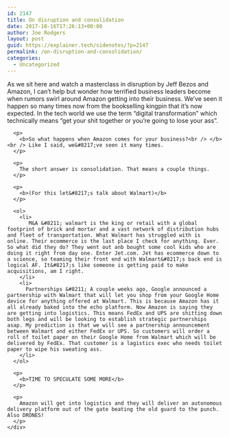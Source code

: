 ```yaml
---
id: 2147
title: On disruption and consolidation
date: 2017-10-16T17:26:13+00:00
author: Joe Rodgers
layout: post
guid: https://explainer.tech/sidenotes/?p=2147
permalink: /on-disruption-and-consolidation/
categories:
  - Uncategorized
---
```

<div class="body">
  <div class="posthaven-post-body">
    <div dir="ltr">
      <div>
        <div>
          As we sit here and watch a masterclass in disruption by Jeff Bezos and Amazon, I can&#8217;t help but wonder how terrified business leaders become when rumors swirl around Amazon getting into their business. We&#8217;ve seen it happen so many times now from the bookselling kingpin that it&#8217;s now expected. In the tech world we use the term &#8220;digital transformation&#8221; which technically means &#8220;get your shit together or you&#8217;re going to lose your ass&#8221;.
        </div>
      </div>
      
      <p>
        <b>So what happens when Amazon comes for your business?<br /> </b><br /> Like I said, we&#8217;ve seen it many times.
      </p>
      
      <p>
        The short answer is consolidation. That means a couple things.
      </p>
      
      <p>
        <b>(For this let&#8217;s talk about Walmart)</b>
      </p>
      
      <ol>
        <li>
           M&A &#8211; walmart is the king or retail with a global footprint of brick and mortar and a vast network of distribution hubs and fleet of transportation. What Walmart has struggled with is online. Their ecommerce is the last place I check for anything. Ever. So what did they do? They went out anb bought some cool kids who are doing it right from day one. Enter Jet.com. Jet has ecommerce down to a science, so teaming their front end with Walmart&#8217;s back end is logical AF. It&#8217;s like someone is getting paid to make acquisitions, am I right.
        </li>
        <li>
          Partnerships &#8211; A couple weeks ago, Google announced a partnership with Walmart that will let you shop from your Google Home device for anything offered at Walmart. This is because Amazon has it all already baked into the echo platform. Now Amazon is saying they are getting into logistics. This means FedEx and UPS are shitting down both legs and will be looking to establish strategic partnerships asap. My prediction is that we will see a partnership announcement between Walmart and either FedEx or UPS. So customers will order a roll of toilet paper on their Google Home from Walmart which will be delivered by FedEx. That customer is a lagistics exec who needs toilet paper to wipe his sweating ass.
        </li>
      </ol>
      
      <p>
        <b>TIME TO SPECULATE SOME MORE</b>
      </p>
      
      <p>
        Amazon will get into logistics and they will deliver an autonomous delivery platform out of the gate beating the old guard to the punch. Also DRONES!
      </p>
    </div>
  </div>
</div>